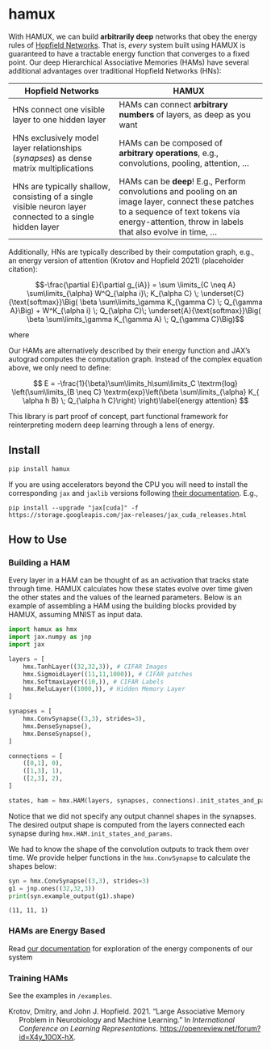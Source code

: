 hamux
================

<!-- WARNING: THIS FILE WAS AUTOGENERATED! DO NOT EDIT! -->

With HAMUX, we can build **arbitrarily deep** networks that obey the
energy rules of [Hopfield
Networks](https://en.wikipedia.org/wiki/Hopfield_network). That is,
*every* system built using HAMUX is guaranteed to have a tractable
energy function that converges to a fixed point. Our deep Hierarchical
Associative Memories (HAMs) have several additional advantages over
traditional Hopfield Networks (HNs):

| Hopfield Networks                                                                                         | HAMUX                                                                                                                                                                                                       |
|-----------------------------------------------------------------------------------------------------------|-------------------------------------------------------------------------------------------------------------------------------------------------------------------------------------------------------------|
| HNs connect one visible layer to one hidden layer                                                         | HAMs can connect **arbitrary numbers** of layers, as deep as you want                                                                                                                                       |
| HNs exclusively model layer relationships (*synapses*) as dense matrix multiplications                    | HAMs can be composed of **arbitrary operations**, e.g., convolutions, pooling, attention, $\ldots$                                                                                                          |
| HNs are typically shallow, consisting of a single visible neuron layer connected to a single hidden layer | HAMs can be **deep**! E.g., Perform convolutions and pooling on an image layer, connect these patches to a sequence of text tokens via energy-attention, throw in labels that also evolve in time, $\ldots$ |

Additionally, HNs are typically described by their computation graph,
e.g., an energy version of attention (Krotov and Hopfield 2021)
(placeholder citation):

$$-\frac{\partial E}{\partial g_{iA}} = \sum \limits_{C \neq A} \sum\limits_{\alpha}  W^Q_{\alpha i}\; K_{\alpha C} \; \underset{C}{\text{softmax}}\Big( \beta \sum\limits_\gamma K_{\gamma C} \; Q_{\gamma A}\Big) + W^K_{\alpha i} \; Q_{\alpha C}\; \underset{A}{\text{softmax}}\Big( \beta \sum\limits_\gamma K_{\gamma A} \; Q_{\gamma C}\Big)$$

where

Our HAMs are alternatively described by their energy function and JAX’s
autograd computes the computation graph. Instead of the complex equation
above, we only need to define:

$$  E = -\frac{1}{\beta}\sum\limits_h\sum\limits_C \textrm{log} \left(\sum\limits_{B \neq C} \textrm{exp}\left(\beta \sum\limits_{\alpha} K_{ \alpha h B} \; Q_{\alpha h C}\right) \right)\label{energy attention}
 $$

This library is part proof of concept, part functional framework for
reinterpreting modern deep learning through a lens of energy.

## Install

``` sh
pip install hamux
```

If you are using accelerators beyond the CPU you will need to install
the corresponding `jax` and `jaxlib` versions following [their
documentation](https://github.com/google/jax#installation). E.g.,

    pip install --upgrade "jax[cuda]" -f https://storage.googleapis.com/jax-releases/jax_cuda_releases.html

## How to Use

### Building a HAM

Every layer in a HAM can be thought of as an activation that tracks
state through time. HAMUX calculates how these states evolve over time
given the other states and the values of the learned parameters. Below
is an example of assembling a HAM using the building blocks provided by
HAMUX, assuming MNIST as input data.

``` python
import hamux as hmx
import jax.numpy as jnp
import jax
```

``` python
layers = [
    hmx.TanhLayer((32,32,3)), # CIFAR Images
    hmx.SigmoidLayer((11,11,1000)), # CIFAR patches
    hmx.SoftmaxLayer((10,)), # CIFAR Labels
    hmx.ReluLayer((1000,)), # Hidden Memory Layer
]

synapses = [
    hmx.ConvSynapse((3,3), strides=3),
    hmx.DenseSynapse(),
    hmx.DenseSynapse(),
]

connections = [
    ([0,1], 0),
    ([1,3], 1),
    ([2,3], 2),
]

states, ham = hmx.HAM(layers, synapses, connections).init_states_and_params(jax.random.PRNGKey(0));
```

Notice that we did not specify any output channel shapes in the
synapses. The desired output shape is computed from the layers connected
each synapse during `hmx.HAM.init_states_and_params`.

We had to know the shape of the convolution outputs to track them over
time. We provide helper functions in the `hmx.ConvSynapse` to calculate
the shapes below:

``` python
syn = hmx.ConvSynapse((3,3), strides=3)
g1 = jnp.ones((32,32,3))
print(syn.example_output(g1).shape)
```

    (11, 11, 1)

### HAMs are Energy Based

Read [our documentation](https://bhoov.github.io/hamux) for exploration
of the energy components of our system

### Training HAMs

See the examples in `/examples`.

<div id="refs" class="references csl-bib-body hanging-indent">

<div id="ref-krotov2021large" class="csl-entry">

Krotov, Dmitry, and John J. Hopfield. 2021. “Large Associative Memory
Problem in Neurobiology and Machine Learning.” In *International
Conference on Learning Representations*.
<https://openreview.net/forum?id=X4y_10OX-hX>.

</div>

</div>
